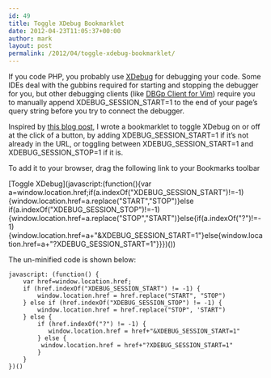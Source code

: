 ```yaml
---
id: 49
title: Toggle XDebug Bookmarklet
date: 2012-04-23T11:05:37+00:00
author: mark
layout: post
permalink: /2012/04/toggle-xdebug-bookmarklet/
---
```

If you code PHP, you probably use [XDebug](http://www.xdebug.org/) for debugging your code. Some IDEs deal with the gubbins required for starting and stopping the debugger for you, but other debugging clients (like [DBGp Client for Vim](http://www.vim.org/scripts/script.php?script_id=1929)) require you to manually append XDEBUG\_SESSION\_START=1 to the end of your page&#8217;s query string before you try to connect the debugger.

Inspired by [this blog post](http://irmantas.com/2011/04/13/simple-bookmarklet-to-enable-xdebug-profiler/), I wrote a bookmarklet to toggle XDebug on or off at the click of a button, by adding XDEBUG\_SESSION\_START=1 if it&#8217;s not already in the URL, or toggling between XDEBUG\_SESSION\_START=1 and XDEBUG\_SESSION\_STOP=1 if it is.

To add it to your browser, drag the following link to your Bookmarks toolbar
  
[Toggle XDebug](javascript:(function(){var a=window.location.href;if(a.indexOf("XDEBUG_SESSION_START")!=-1){window.location.href=a.replace("START","STOP")}else if(a.indexOf("XDEBUG_SESSION_STOP")!=-1){window.location.href=a.replace("STOP","START")}else{if(a.indexOf("?")!=-1){window.location.href=a+"&XDEBUG_SESSION_START=1"}else{window.location.href=a+"?XDEBUG_SESSION_START=1"}}})())

The un-minified code is shown below:

    javascript: (function() {
        var href=window.location.href;
        if (href.indexOf("XDEBUG_SESSION_START") != -1) {
            window.location.href = href.replace("START", "STOP")
        } else if (href.indexOf("XDEBUG_SESSION_STOP") != -1) {
            window.location.href = href.replace("STOP", 'START")
        } else {
            if (href.indexOf("?") != -1) {
               window.location.href = href+"&XDEBUG_SESSION_START=1"
            } else {
             window.location.href = href+"?XDEBUG_SESSION_START=1"
            }
        }
    })()

